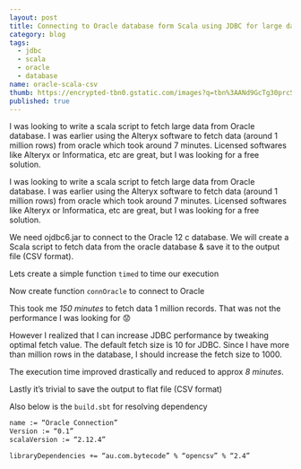 ```yaml
---
layout: post
title: Connecting to Oracle database form Scala using JDBC for large data
category: blog
tags:
  - jdbc
  - scala
  - oracle
  - database
name: oracle-scala-csv
thumb: https://encrypted-tbn0.gstatic.com/images?q=tbn%3AANd9GcTg30prcSNXwDpUnRH71m49YDm9VCaqSfBpZ9UH_oZWDvPke0JU
published: true
---
```


I was looking to write a scala script to fetch large data from Oracle database. I was earlier using the Alteryx software to fetch data (around 1 million rows) from oracle which took around 7 minutes. Licensed softwares like Alteryx or Informatica, etc are great, but I was looking for a free solution.<!-- truncate_here -->


I was looking to write a scala script to fetch large data from Oracle database. I was earlier using the Alteryx software to fetch data (around 1 million rows) from oracle which took around 7 minutes. Licensed softwares like Alteryx or Informatica, etc are great, but I was looking for a free solution. 

We need ojdbc6.jar to connect to the Oracle 12 c database. We will create a Scala script to fetch data from the oracle database & save it to the output file (CSV format).


Lets create a simple function `timed` to time our execution



<script src="https://gist.github.com/tushar-sharma/19b89ae593a079fea029924216dd490e.js"></script>


Now create  function `connOracle` to connect to Oracle


<script src="https://gist.github.com/tushar-sharma/2095d844b5b48639bb612cf5ec332f21.js"></script>

This took me *150  minutes* to fetch data 1 million records. That was not the performance I was looking for 😟

However I realized that I can increase JDBC performance by tweaking optimal fetch value. The default fetch size is 10 for JDBC. Since I have more than million rows in the database, I should increase the fetch size to 1000. 

<script src="https://gist.github.com/tushar-sharma/04c35e6a858012c8969b6071f9c736aa.js"></script>


The execution time improved drastically  and reduced to approx *8 minutes*. 

Lastly it’s trivial to save the output to flat file (CSV format) 


<script src="https://gist.github.com/tushar-sharma/a47b868d724e24fef187e3d994db451e.js"></script>

Also below is the `build.sbt` for resolving dependency 

```sh
name := “Oracle Connection”
Version := “0.1”
scalaVersion := “2.12.4”

libraryDependencies += “au.com.bytecode” % “opencsv” % “2.4”
```

